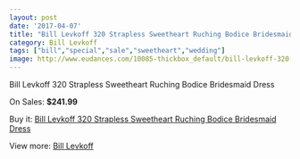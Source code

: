 ```yaml
---
layout: post
date: '2017-04-07'
title: "Bill Levkoff 320 Strapless Sweetheart Ruching Bodice Bridesmaid Dress"
category: Bill Levkoff
tags: ["bill","special","sale","sweetheart","wedding"]
image: http://www.eudances.com/10085-thickbox_default/bill-levkoff-320-strapless-sweetheart-ruching-bodice-bridesmaid-dress.jpg
---
```

Bill Levkoff 320 Strapless Sweetheart Ruching Bodice Bridesmaid Dress

On Sales: **$241.99**
<a href="https://www.eudances.com/en/bill-levkoff/3311-bill-levkoff-320-strapless-sweetheart-ruching-bodice-bridesmaid-dress.html"><amp-img layout="responsive" width="600" height="600" src="//www.eudances.com/10085-thickbox_default/bill-levkoff-320-strapless-sweetheart-ruching-bodice-bridesmaid-dress.jpg" alt="Bill Levkoff 320 Strapless Sweetheart Ruching Bodice Bridesmaid Dress 0" /></a>
<a href="https://www.eudances.com/en/bill-levkoff/3311-bill-levkoff-320-strapless-sweetheart-ruching-bodice-bridesmaid-dress.html"><amp-img layout="responsive" width="600" height="600" src="//www.eudances.com/10088-thickbox_default/bill-levkoff-320-strapless-sweetheart-ruching-bodice-bridesmaid-dress.jpg" alt="Bill Levkoff 320 Strapless Sweetheart Ruching Bodice Bridesmaid Dress 1" /></a>
<a href="https://www.eudances.com/en/bill-levkoff/3311-bill-levkoff-320-strapless-sweetheart-ruching-bodice-bridesmaid-dress.html"><amp-img layout="responsive" width="600" height="600" src="//www.eudances.com/10087-thickbox_default/bill-levkoff-320-strapless-sweetheart-ruching-bodice-bridesmaid-dress.jpg" alt="Bill Levkoff 320 Strapless Sweetheart Ruching Bodice Bridesmaid Dress 2" /></a>
<a href="https://www.eudances.com/en/bill-levkoff/3311-bill-levkoff-320-strapless-sweetheart-ruching-bodice-bridesmaid-dress.html"><amp-img layout="responsive" width="600" height="600" src="//www.eudances.com/10086-thickbox_default/bill-levkoff-320-strapless-sweetheart-ruching-bodice-bridesmaid-dress.jpg" alt="Bill Levkoff 320 Strapless Sweetheart Ruching Bodice Bridesmaid Dress 3" /></a>

Buy it: [Bill Levkoff 320 Strapless Sweetheart Ruching Bodice Bridesmaid Dress](https://www.eudances.com/en/bill-levkoff/3311-bill-levkoff-320-strapless-sweetheart-ruching-bodice-bridesmaid-dress.html "Bill Levkoff 320 Strapless Sweetheart Ruching Bodice Bridesmaid Dress")

View more: [Bill Levkoff](https://www.eudances.com/en/57-bill-levkoff "Bill Levkoff")